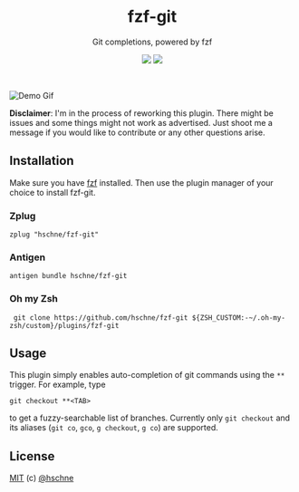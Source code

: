 <h1 align="center">fzf-git</h1> <p
align="center">Git completions, powered by fzf</p>

<p align="center">
<a href="https://forthebadge.com"><img src="https://forthebadge.com/images/badges/no-ragrets.svg"></a>
<a href="https://forthebadge.com"><img src="https://forthebadge.com/images/badges/built-with-grammas-recipe.svg"></a>
</p>

<br>

![Demo Gif](/demo.gif)

**Disclaimer**: I'm in the process of reworking this plugin. There might be issues and some things might not work as advertised. Just shoot me a message if you would like to contribute or any other questions arise.

## Installation

Make sure you have [fzf](https://github.com/junegunn/fzf) installed. Then use the plugin manager of your choice to install fzf-git.

### Zplug

```
zplug "hschne/fzf-git"
```

### Antigen 

```
antigen bundle hschne/fzf-git
```

### Oh my Zsh

```
 git clone https://github.com/hschne/fzf-git ${ZSH_CUSTOM:-~/.oh-my-zsh/custom}/plugins/fzf-git
```

## Usage

This plugin simply enables auto-completion of git commands using the `**` trigger. For example, type

```
git checkout **<TAB>
```

to get a fuzzy-searchable list of branches. Currently only `git checkout` and its aliases (`git co`, `gco`, `g checkout`, `g co`) are supported.

## License

[MIT](LICENSE) (c) [@hschne](https://github.com/hschne)
